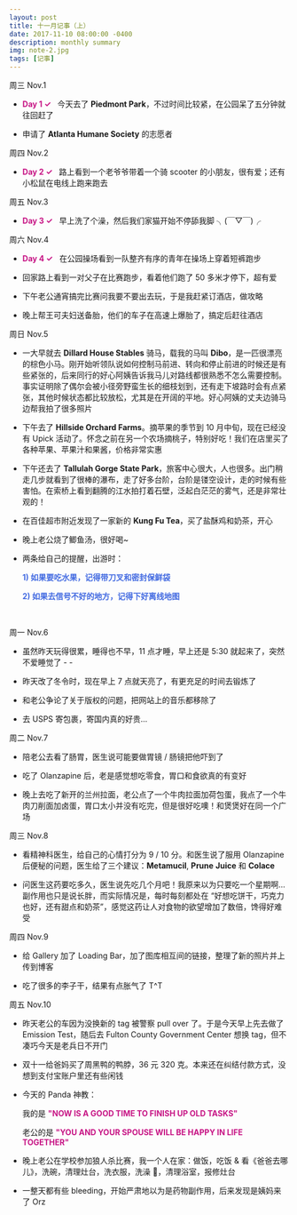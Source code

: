 ```yaml
---
layout: post
title: 十一月记事（上）
date: 2017-11-10 08:00:00 -0400
description: monthly summary
img: note-2.jpg
tags: [记事]
---
```




周三 Nov.1

- <span style="color:MediumVioletRed">**Day 1 ✓**</span> &nbsp; 今天去了 **Piedmont Park**，不过时间比较紧，在公园呆了五分钟就往回赶了


- 申请了 **Atlanta Humane Society** 的志愿者


周四 Nov.2

- <span style="color:MediumVioletRed">**Day 2 ✓** </span>  &nbsp; 路上看到一个老爷爷带着一个骑 scooter 的小朋友，很有爱；还有小松鼠在电线上跑来跑去

周五 Nov.3

- <span style="color:MediumVioletRed">**Day 3 ✓** </span>  &nbsp; 早上洗了个澡，然后我们家猫开始不停舔我脚 ╮(￣▽￣)╭

周六 Nov.4

- <span style="color:MediumVioletRed">**Day 4 ✓** </span>  &nbsp; 在公园操场看到一队整齐有序的青年在操场上穿着短裤跑步

- 回家路上看到一对父子在比赛跑步，看着他们跑了 50 多米才停下，超有爱

- 下午老公通宵搞完比赛问我要不要出去玩，于是我赶紧订酒店，做攻略

- 晚上帮王可夫妇送备胎，他们的车子在高速上爆胎了，搞定后赶往酒店


周日 Nov.5

- 一大早就去 **Dillard House Stables** 骑马，载我的马叫 **Dibo**，是一匹很漂亮的棕色小马。刚开始听领队说如何控制马前进、转向和停止前进的时候还是有些紧张的，后来同行的好心阿姨告诉我马儿对路线都很熟悉不怎么需要控制。事实证明除了偶尔会被小径旁野蛮生长的细枝划到，还有走下坡路时会有点紧张，其他时候状态都比较放松，尤其是在开阔的平地。好心阿姨的丈夫边骑马边帮我拍了很多照片

- 下午去了 **Hillside Orchard Farms**。摘苹果的季节到 10 月中旬，现在已经没有 Upick 活动了。怀念之前在另一个农场摘桃子，特别好吃！我们在店里买了各种苹果、苹果汁和果酱，价格非常实惠

- 下午还去了 **Tallulah Gorge State Park**，旅客中心很大，人也很多。出门稍走几步就看到了很棒的瀑布，走了好多台阶，台阶是镂空设计，走的时候有些害怕。在索桥上看到翻腾的江水拍打着石壁，泛起白茫茫的雾气，还是非常壮观的！

- 在百佳超市附近发现了一家新的 **Kung Fu Tea**，买了盐酥鸡和奶茶，开心

- 晚上老公烧了鲫鱼汤，很好喝~

- 两条给自己的提醒，出游时：

  <span style="color:RoyalBlue">**1) 如果要吃水果，记得带刀叉和密封保鲜袋**</span>

  <span style="color:RoyalBlue">**2) 如果去信号不好的地方，记得下好离线地图**</span>

<br>


周一 Nov.6

- 虽然昨天玩得很累，睡得也不早，11 点才睡，早上还是 5:30 就起来了，突然不爱睡觉了 - -

- 昨天改了冬令时，现在早上 7 点就天亮了，有更充足的时间去锻炼了

- 和老公争论了关于版权的问题，把网站上的音乐都移除了

- 去 USPS 寄包裹，寄国内真的好贵...

周二 Nov.7

- 陪老公去看了肠胃，医生说可能要做胃镜 / 肠镜把他吓到了

- 吃了 Olanzapine 后，老是感觉想吃零食，胃口和食欲真的有变好

- 晚上去吃了新开的兰州拉面，老公点了一个牛肉拉面加荷包蛋，我点了一个牛肉刀削面加卤蛋，胃口太小并没有吃完，但是很好吃噢！和煲煲好在同一个广场

周三 Nov.8

- 看精神科医生，给自己的心情打分为 9 / 10 分。和医生说了服用 Olanzapine 后便秘的问题，医生给了三个建议：**Metamucil**, **Prune** **Juice** 和 **Colace** 

- 问医生这药要吃多久，医生说先吃几个月吧！我原来以为只要吃一个星期啊... 副作用也只是说长胖，而实际情况是，每时每刻都处在 “好想吃饼干，巧克力也好，还有甜点和奶茶”，感觉这药让人对食物的欲望增加了数倍，馋得好难受

周四 Nov.9

- 给 Gallery 加了 Loading Bar，加了图库相互间的链接，整理了新的照片并上传到博客

- 吃了很多的李子干，结果有点胀气了 T^T


周五 Nov.10

- 昨天老公的车因为没换新的 tag 被警察 pull over 了。于是今天早上先去做了 Emission Test，随后去 Fulton County Government Center 想换 tag，但不凑巧今天是老兵日不开门

- 双十一给爸妈买了周黑鸭的鸭脖，36 元 320 克。本来还在纠结付款方式，没想到支付宝账户里还有些闲钱

- 今天的 Panda 神教：

  我的是 <span style="color:MediumVioletRed">**"NOW IS A GOOD TIME TO FINISH UP OLD TASKS"**</span>

  老公的是 <span style="color:MediumVioletRed">**"YOU AND YOUR SPOUSE WILL BE HAPPY IN LIFE TOGETHER"**</span>

- 晚上老公在学校参加狼人杀比赛，我一个人在家：做饭，吃饭 & 看《爸爸去哪儿》，洗碗，清理灶台，洗衣服，洗澡 🛀，清理浴室，报修灶台

- 一整天都有些 bleeding，开始严肃地以为是药物副作用，后来发现是姨妈来了 Orz
